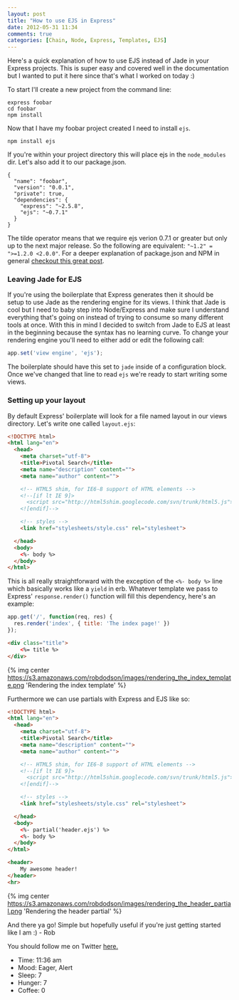 ```yaml
---
layout: post
title: "How to use EJS in Express"
date: 2012-05-31 11:34
comments: true
categories: [Chain, Node, Express, Templates, EJS]
---
```


Here's a quick explanation of how to use EJS instead of Jade in your Express projects. This is super easy and covered well in the documentation but I wanted to put it here since that's what I worked on today :)

<!--more-->

To start I'll create a new project from the command line:

```
express foobar
cd foobar
npm install
```

Now that I have my foobar project created I need to install `ejs`.

```
npm install ejs
```

If you're within your project directory this will place ejs in the `node_modules` dir. Let's also add it to our package.json.

```
{
  "name": "foobar",
  "version": "0.0.1",
  "private": true,
  "dependencies": {
    "express": "~2.5.8",
    "ejs": "~0.7.1"
  }
}
```
The tilde operator means that we require ejs verion 0.7.1 or greater but only up to the next major release. So the following are equivalent: `"~1.2" = ">=1.2.0 <2.0.0"`. For a deeper explanation of package.json and NPM in general [checkout this great post](http://howtonode.org/introduction-to-npm).

### Leaving Jade for EJS

If you're using the boilerplate that Express generates then it should be setup to use Jade as the rendering engine for its views. I think that Jade is cool but I need to baby step into Node/Express and make sure I understand everything that's going on instead of trying to consume so many different tools at once. With this in mind I decided to switch from Jade to EJS at least in the beginning because the syntax has no learning curve. To change your rendering engine you'll need to either add or edit the following call:

``` js
app.set('view engine', 'ejs');
```

The boilerplate should have this set to `jade` inside of a configuration block. Once we've changed that line to read `ejs` we're ready to start writing some views.

### Setting up your layout

By default Express' boilerplate will look for a file named layout in our views directory. Let's write one called `layout.ejs`:

``` html views/layout.ejs
<!DOCTYPE html>
<html lang="en">
  <head>
    <meta charset="utf-8">
    <title>Pivotal Search</title>
    <meta name="description" content="">
    <meta name="author" content="">

    <!-- HTML5 shim, for IE6-8 support of HTML elements -->
    <!--[if lt IE 9]>
      <script src="http://html5shim.googlecode.com/svn/trunk/html5.js"></script>
    <![endif]-->

    <!-- styles -->
    <link href="stylesheets/style.css" rel="stylesheet">

  </head>
  <body>
    <%- body %>
  </body>
</html>
```

This is all really straightforward with the exception of the `<%- body %>` line which basically works like a `yield` in erb. Whatever template we pass to Express' `response.render()` function will fill this dependency, here's an example:

``` js app.js
app.get('/', function(req, res) {
  res.render('index', { title: 'The index page!' })
});
```

``` html views/index.ejs
<div class="title">
    <%= title %>
</div>
```
{% img center https://s3.amazonaws.com/robdodson/images/rendering_the_index_template.png 'Rendering the index template' %}

Furthermore we can use partials with Express and EJS like so:

``` html views/layout.ejs
<!DOCTYPE html>
<html lang="en">
  <head>
    <meta charset="utf-8">
    <title>Pivotal Search</title>
    <meta name="description" content="">
    <meta name="author" content="">

    <!-- HTML5 shim, for IE6-8 support of HTML elements -->
    <!--[if lt IE 9]>
      <script src="http://html5shim.googlecode.com/svn/trunk/html5.js"></script>
    <![endif]-->

    <!-- styles -->
    <link href="stylesheets/style.css" rel="stylesheet">

  </head>
  <body>
    <%- partial('header.ejs') %>
    <%- body %>
  </body>
</html>
```

``` html views/header.ejs
<header>
    My awesome header!
</header>
<hr>
```

{% img center https://s3.amazonaws.com/robdodson/images/rendering_the_header_partial.png 'Rendering the header partial' %}

And there ya go! Simple but hopefully useful if you're just getting started like I am :) - Rob

You should follow me on Twitter [here.](http://twitter.com/rob_dodson)

- Time: 11:36 am
- Mood: Eager, Alert
- Sleep: 7
- Hunger: 7
- Coffee: 0